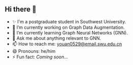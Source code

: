 ## Hi there 👋
- ✨ I'm a postgraduate student in Southwest University.
- 🔭 I’m currently working on Graph Data Augmentation.
- 🌱 I’m currently learning Graph Neural Networks (GNN).
- 💬 Ask me about anything relevant to GNN.
- 📫 How to reach me: [youan0529@email.swu.edu.cn](mailto:youan0529@email.swu.edu.cn)
- 😄 Pronouns: he/him
- ⚡ Fun fact: *Coming soon...*

<!--
**youan0529/youan0529** is a ✨ _special_ ✨ repository because its `README.md` (this file) appears on your GitHub profile.

Here are some ideas to get you started:

- 🔭 I’m currently working on ...
- 🌱 I’m currently learning ...
- 👯 I’m looking to collaborate on ...
- 🤔 I’m looking for help with ...
- 💬 Ask me about ...
- 📫 How to reach me: ...
- 😄 Pronouns: ...
- ⚡ Fun fact: ...
-->
